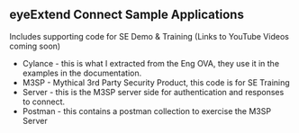 ## eyeExtend Connect Sample Applications

Includes supporting code for SE Demo & Training (Links to YouTube Videos coming soon)

* Cylance - this is what I extracted from the Eng OVA, they use it in the examples in the documentation.
* M3SP - Mythical 3rd Party Security Product, this code is for SE Training
* Server - this is the M3SP server side for authentication and responses to connect.
* Postman - this contains a postman collection to exercise the M3SP Server
